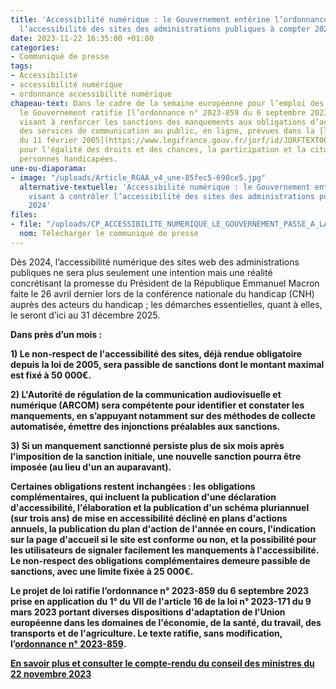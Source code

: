 ```yaml
---
title: 'Accessibilité numérique : le Gouvernement entérine l’ordonnance visant à contrôler
  l’accessibilité des sites des administrations publiques à compter 2024'
date: 2023-11-22 16:35:00 +01:00
categories:
- Communiqué de presse
tags:
- Accessibilité
- accessibilité numérique
- ordonnance accessibilité numérique
chapeau-text: Dans le cadre de la semaine européenne pour l’emploi des personnes handicapées,
  le Gouvernement ratifie [l’ordonnance n° 2023-859 du 6 septembre 2023](https://www.legifrance.gouv.fr/jorf/id/JORFTEXT000048049674)
  visant à renforcer les sanctions des manquements aux obligations d’accessibilité
  des services de communication au public, en ligne, prévues dans la [loi n° 2005-102
  du 11 février 2005](https://www.legifrance.gouv.fr/jorf/id/JORFTEXT000000809647/)
  pour l'égalité des droits et des chances, la participation et la citoyenneté des
  personnes handicapées.
une-ou-diaporama:
- image: "/uploads/Article_RGAA_v4_une-85fec5-690ce5.jpg"
  alternative-textuelle: 'Accessibilité numérique : le Gouvernement entérine l’ordonnance
    visant à contrôler l’accessibilité des sites des administrations publiques à compter
    2024'
files:
- file: "/uploads/CP_ACCESSIBILITE_NUMERIQUE_LE_GOUVERNEMENT_PASSE_A_LA_VITESSE-708198.pdf"
  nom: Télécharger le communiqué de presse
---
```


Dès 2024, l’accessibilité numérique des sites web des administrations publiques ne sera plus seulement une intention mais une réalité concrétisant la promesse du Président de la République Emmanuel Macron faite le 26 avril dernier lors de la conférence nationale du handicap (CNH) auprès des acteurs du handicap ; les démarches essentielles, quant à elles, le seront d’ici au 31 décembre 2025.

<b>Dans près d’un mois :  

<b>1) Le non-respect de l'accessibilité des sites, déjà rendue obligatoire depuis la loi de 2005, sera passible de sanctions dont le montant maximal est fixé à 50 000€.

<b>2) L'Autorité de régulation de la communication audiovisuelle et numérique (ARCOM) sera compétente pour identifier et constater les manquements, en s’appuyant notamment sur des méthodes de collecte automatisée, émettre des injonctions préalables aux sanctions. 

<b>3) Si un manquement sanctionné persiste plus de six mois après l'imposition de la sanction initiale, une nouvelle sanction pourra être imposée (au lieu d'un an auparavant).


Certaines obligations restent inchangées : les obligations complémentaires, qui incluent la publication d'une déclaration d'accessibilité, l'élaboration et la publication d'un schéma pluriannuel (sur trois ans) de mise en accessibilité décliné en plans d'actions annuels, la publication du plan d'action de l'année en cours, l'indication sur la page d'accueil si le site est conforme ou non, et la possibilité pour les utilisateurs de signaler facilement les manquements à l'accessibilité. Le non-respect des obligations complémentaires demeure passible de sanctions, avec une limite fixée à 25 000€.

Le projet de loi ratifie l’ordonnance n° 2023-859 du 6 septembre 2023 prise en application du 1° du VII de l'article 16 de la loi n° 2023-171 du 9 mars 2023 portant diverses dispositions d'adaptation de l'Union européenne dans les domaines de l'économie, de la santé, du travail, des transports et de l'agriculture. Le texte ratifie, sans modification, l’[ordonnance n° 2023-859](https://www.legifrance.gouv.fr/jorf/id/JORFTEXT000048049674).

[En savoir plus et consulter le compte-rendu du conseil des ministres du 22 novembre 2023](https://www.gouvernement.fr/conseil-des-ministres/compte-rendu-du-conseil-des-ministres-du-22-11-2023#544c9e40-340c-46f5-a158-b50b0182069e-2)